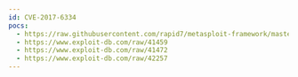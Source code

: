 ```yaml
---
id: CVE-2017-6334
pocs:
  - https://raw.githubusercontent.com/rapid7/metasploit-framework/master/modules/exploits/linux/http/netgear_dnslookup_cmd_exec.rb
  - https://www.exploit-db.com/raw/41459
  - https://www.exploit-db.com/raw/41472
  - https://www.exploit-db.com/raw/42257
---
```


